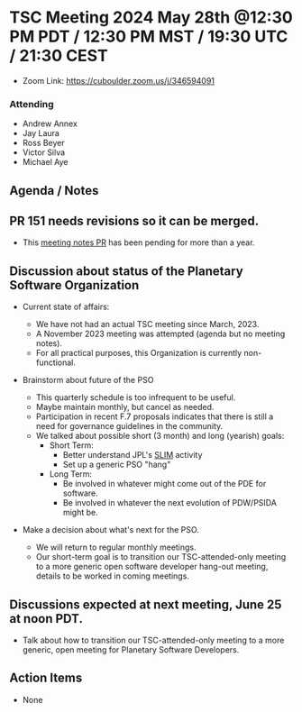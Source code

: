 # TSC Meeting 2024 May 28th @12:30 PM PDT / 12:30 PM MST / 19:30 UTC / 21:30 CEST
- Zoom Link: https://cuboulder.zoom.us/j/346594091

### Attending
- Andrew Annex
- Jay Laura
- Ross Beyer
- Victor Silva
- Michael Aye


## Agenda / Notes

## PR 151 needs revisions so it can be merged.

- This [meeting notes PR](https://github.com/planetarysoftware/TSC/pull/151)
  has been pending for more than a year.


## Discussion about status of the Planetary Software Organization

- Current state of affairs:

    - We have not had an actual TSC meeting since March, 2023.
    - A November 2023 meeting was attempted (agenda but no meeting notes).
    - For all practical purposes, this Organization is currently non-functional.

- Brainstorm about future of the PSO
    - This quarterly schedule is too infrequent to be useful.
    - Maybe maintain monthly, but cancel as needed.
    - Participation in recent F.7 proposals indicates that there is still a 
      need for governance guidelines in the community.
    - We talked about possible short (3 month) and long (yearish) goals:
        - Short Term:
            - Better understand JPL's [SLIM](https://github.com/NASA-AMMOS/slim) activity
            - Set up a generic PSO "hang"
        - Long Term:
            - Be involved in whatever might come out of the PDE for software.
            - Be involved in whatever the next evolution of PDW/PSIDA might be.

- Make a decision about what's next for the PSO.

    - We will return to regular monthly meetings.
    - Our short-term goal is to transition our TSC-attended-only meeting to 
      a more generic open software developer hang-out meeting, details to be
      worked in coming meetings.


## Discussions expected at next meeting, June 25 at noon PDT.
- Talk about how to transition our TSC-attended-only meeting to a more generic, open
  meeting for Planetary Software Developers.

## Action Items
- None
